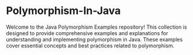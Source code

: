 # Polymorphism-In-Java
Welcome to the Java Polymorphism Examples repository! This collection is designed to provide comprehensive examples and explanations for understanding and implementing polymorphism in Java. These examples cover essential concepts and best practices related to polymorphism.
